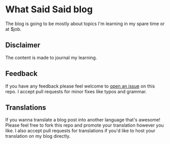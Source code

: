 # What Said Said blog

The blog is going to be mostly about topics I'm learning in my spare time or at $job.

## Disclaimer

The content is made to journal my learning.

## Feedback

If you have any feedback please feel welcome to [open an issue](https://github.com/pretzelhammer/rust-blog/issues/new) on this repo. I accept pull requests for minor fixes like typos and grammar.

## Translations

If you wanna translate a blog post into another language that's awesome! Please feel free to fork this repo and promote your translation however you like. I also accept pull requests for translations if you'd like to host your translation on my blog directly.

